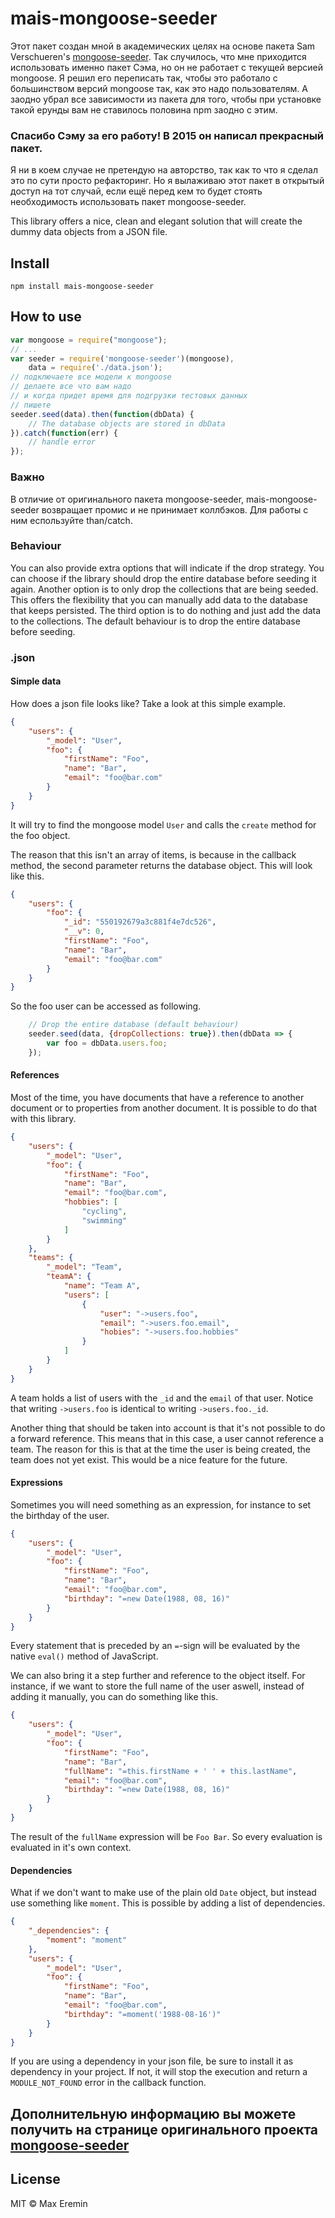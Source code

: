# mais-mongoose-seeder

Этот пакет создан мной в академических целях на основе пакета Sam Verschueren's [mongoose-seeder](https://github.com/SamVerschueren/mongoose-seeder). Так случилось, что мне приходится использовать именно пакет Сэма, но он не работает с текущей версией mongoose. Я решил его переписать так, чтобы это работало с большинством версий mongoose так, как это надо пользователям. А заодно убрал все зависимости из пакета для того, чтобы при установке такой ерунды вам не ставилось половина npm заодно с этим.

### Спасибо Сэму за его работу! В 2015 он написал прекрасный пакет. 
Я ни в коем случае не претендую на авторство, так как то что я сделал это по сути просто рефакторинг. Но я вылаживаю этот пакет в открытый доступ на тот случай, если ещё перед кем то будет стоять необходимость использовать пакет mongoose-seeder.

This library offers a nice, clean and elegant solution that will create the dummy data objects from a JSON file.

## Install

```
npm install mais-mongoose-seeder
```

## How to use

```js
var mongoose = require("mongoose");
// ...
var seeder = require('mongoose-seeder')(mongoose),
    data = require('./data.json');
// подключаете все модели к mongoose
// делаете все что вам надо
// и когда придет время для подгрузки тестовых данных
// пишете
seeder.seed(data).then(function(dbData) {
    // The database objects are stored in dbData
}).catch(function(err) {
    // handle error
});
```

### Важно
В отличие от оригинального пакета mongoose-seeder, mais-mongoose-seeder возвращает промис и не принимает коллбэков. Для работы с ним еспользуйте than/catch.


### Behaviour

You can also provide extra options that will indicate if the drop strategy. You can choose if the library should drop
the entire database before seeding it again. Another option is to only drop the collections that are being seeded. This
offers the flexibility that you can manually add data to the database that keeps persisted. The third option is to do
nothing and just add the data to the collections. The default behaviour is to drop the entire database before seeding.

### .json

#### Simple data

How does a json file looks like? Take a look at this simple example.

```json
{
    "users": {
        "_model": "User",
        "foo": {
            "firstName": "Foo",
            "name": "Bar",
            "email": "foo@bar.com"
        }
    }
}
```

It will try to find the mongoose model ```User``` and calls the ```create``` method for the foo object.

The reason that this isn't an array of items, is because in the callback method, the second parameter returns the database object. This
will look like this.

```json
{
    "users": {
        "foo": {
            "_id": "550192679a3c881f4e7dc526",
            "__v": 0,
            "firstName": "Foo",
            "name": "Bar",
            "email": "foo@bar.com"
        }
    }
}
```

So the foo user can be accessed as following.

```JavaScript
    // Drop the entire database (default behaviour)
    seeder.seed(data, {dropCollections: true}).then(dbData => {
        var foo = dbData.users.foo;
    });
```

#### References

Most of the time, you have documents that have a reference to another document or to properties from another
document. It is possible to do that with this library.

```json
{
    "users": {
        "_model": "User",
        "foo": {
            "firstName": "Foo",
            "name": "Bar",
            "email": "foo@bar.com",
            "hobbies": [
                "cycling",
                "swimming"
            ]
        }
    },
    "teams": {
        "_model": "Team",
        "teamA": {
            "name": "Team A",
            "users": [
                {
                    "user": "->users.foo",
                    "email": "->users.foo.email",
                    "hobies": "->users.foo.hobbies"
                }
            ]
        }
    }
}
```

A team holds a list of users with the ```_id``` and the ```email``` of that user. Notice that writing ```->users.foo``` is identical
to writing ```->users.foo._id```.

Another thing that should be taken into account is that it's not possible to do a forward reference. This means that in this case,
a user cannot reference a team. The reason for this is that at the time the user is being created, the team does not yet exist. This
would be a nice feature for the future.

#### Expressions

Sometimes you will need something as an expression, for instance to set the birthday of the user.

```json
{
    "users": {
        "_model": "User",
        "foo": {
            "firstName": "Foo",
            "name": "Bar",
            "email": "foo@bar.com",
            "birthday": "=new Date(1988, 08, 16)"
        }
    }
}
```

Every statement that is preceded by an ```=```-sign will be evaluated by the native ```eval()``` method of JavaScript.

We can also bring it a step further and reference to the object itself. For instance, if we want to store the full name of
the user aswell, instead of adding it manually, you can do something like this.

```json
{
    "users": {
        "_model": "User",
        "foo": {
            "firstName": "Foo",
            "name": "Bar",
            "fullName": "=this.firstName + ' ' + this.lastName",
            "email": "foo@bar.com",
            "birthday": "=new Date(1988, 08, 16)"
        }
    }
}
```

The result of the ```fullName``` expression will be ```Foo Bar```. So every evaluation is evaluated in it's own context.

#### Dependencies

What if we don't want to make use of the plain old ```Date``` object, but instead use something like ```moment```. This is possible by
adding a list of dependencies.

```json
{
    "_dependencies": {
        "moment": "moment"
    },
    "users": {
        "_model": "User",
        "foo": {
            "firstName": "Foo",
            "name": "Bar",
            "email": "foo@bar.com",
            "birthday": "=moment('1988-08-16')"
        }
    }
}
```

If you are using a dependency in your json file, be sure to install it as dependency in your project. If not, it will stop the execution
and return a ```MODULE_NOT_FOUND``` error in the callback function.

## Дополнительную информацию вы можете получить на странице оригинального проекта [mongoose-seeder](https://github.com/SamVerschueren/mongoose-seeder)

## License

MIT © Max Eremin
